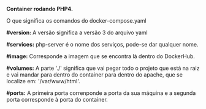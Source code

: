 <strong>Container rodando PHP4.</strong>

O que significa os comandos do docker-compose.yaml

<strong>#version: </strong>
A versão significa a versão 3 do arquivo yaml

<strong>#services:</strong>
php-server é o nome dos serviços, pode-se dar qualquer nome.

<strong>#image:</strong>
Corresponde a imagem que se encontra lá dentro do DockerHub.

<strong>#volumes:</strong>
A parte './' significa que vai pegar todo o projeto que está na raiz e vai mandar para dentro do container para dentro do apache, que se localize em: '/var/www/html'.

<strong>#ports:</strong>
A primeira porta correnponde a porta da sua máquina e a segunda porta corresponde à porta do container.
